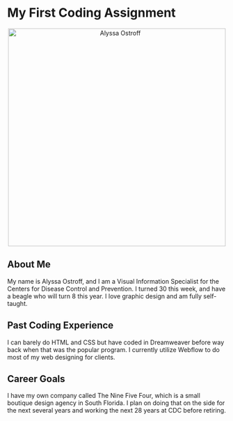 # My First Coding Assignment
<p align="center">
  <img src="https://scontent.fmia1-2.fna.fbcdn.net/v/t39.30808-6/274156838_5281932611817441_1919460633437541835_n.jpg?_nc_cat=110&ccb=1-7&_nc_sid=09cbfe&_nc_ohc=xnjXhYW1mFwAX8tgm_h&tn=V3o1tW8kF7GQzHDy&_nc_ht=scontent.fmia1-2.fna&oh=00_AT9Igi6enxXlrFsOc3RugLVEQboiBaPFmZZjmNqtJjCGyQ&oe=628B8126" width="500" title="Alyssa Ostroff">
</p>

## About Me
My name is Alyssa Ostroff, and I am a Visual Information Specialist for the Centers for Disease Control and Prevention. I turned 30 this week, and have a beagle who will turn 8 this year. I love graphic design and am fully self-taught.

## Past Coding Experience
I can barely do HTML and CSS but have coded in Dreamweaver before way back when that was the popular program. I currently utilize Webflow to do most of my web designing for clients.

## Career Goals
I have my own company called The Nine Five Four, which is a small boutique design agency in South Florida. I plan on doing that on the side for the next several years and working the next 28 years at CDC before retiring.
